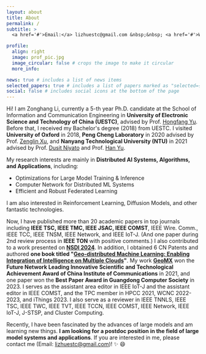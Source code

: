 ```yaml
---
layout: about
title: About
permalink: /
subtitle: >
  <a href='#'>Email:</a> lizhuestc@gmail.com &nbsp;&nbsp; <a href='#'>Wechat:</a> lizh_uestc &nbsp;&nbsp; <a href='#'>Github:</a> https://github.com/Lizonghang

profile:
  align: right
  image: prof_pic.jpg
  image_circular: false # crops the image to make it circular
  more_info:

news: true # includes a list of news items
selected_papers: true # includes a list of papers marked as "selected={true}"
social: false # includes social icons at the bottom of the page
---
```


Hi! I am Zonghang Li, currently a 5-th year Ph.D. candidate at the School of Information and Communication Engineering in **University of Electronic Science and Technology of China (UESTC)**, advised by Prof. [Hongfang Yu](https://scholar.google.com/citations?user=GmEdMqwAAAAJ&hl=en&oi=ao). Before that, I received my Bachelor's degree (2018) from UESTC. I visited **University of Oxford** in 2018, **Peng Cheng Laboratory** in 2020 advised by Prof. [Zenglin Xu](https://scholar.google.com/citations?user=gF0H9nEAAAAJ&hl=en&oi=ao), and **Nanyang Technological University (NTU)** in 2021 advised by Prof. [Dusit Niyato](https://scholar.google.com/citations?user=T8sVhLMAAAAJ&hl=en&oi=ao) and Prof. [Han Yu](https://scholar.google.com/citations?user=eXgoTXMAAAAJ&hl=en&oi=ao). 

My research interests are mainly in **Distributed AI Systems, Algorithms, and Applications**, including:
  - Optimizations for Large Model Training & Inference
  - Computer Network for Distributed ML Systems
  - Efficient and Robust Federated Learning

I am also interested in Reinforcement Learning, Diffusion Models, and other fantastic technologies. 

Now, I have published more than 20 academic papers in top journals including **IEEE TSC, IEEE TMC, IEEE JSAC, IEEE COMST**, IEEE Wire. Comm., IEEE TCC, IEEE TNSM, IEEE Network, and IEEE IoT-J. (And one paper during 2nd review process in **IEEE TON** with positive comments.) I also contributed to a work presented on **[NSDI 2024](https://github.com/Lizonghang/KlonetAI)**. In addition, I obtained 6 CN Patents and authored **one book titled "[Geo-distributed Machine Learning: Enabling Integration of Intelligence on Multiple Clouds](https://www.phei.com.cn/module/goods/wssd_content.jsp?bookid=61965)"**. My work **[GeoMX](https://github.com/INET-RC/GeoMX)** won the **Future Network Leading Innovative Scientific and Technological Achievement Award of China Institute of Communications** in 2021, and one paper won the **Best Paper Award in Guangdong Computer Society** in 2023. I serves as the assistant area editor in IEEE IoT-J and the assistant editor in IEEE COMST, and the TPC member in HPCC 2021, WCNC 2022-2023, and iThings 2023. I also serve as a reviewer in IEEE TNNLS, IEEE TSC, IEEE TWC, IEEE TVT, IEEE TCCN, IEEE COMST, IEEE Network, IEEE IoT-J, J-STSP, and Cluster Computing. 

Recently, I have been fascinated by the advances of large models and am learning new things. **I am looking for a postdoc position in the field of large model systems and applications**. If you are interested in me, please contact me (Email: lizhuestc@gmail.com)! :sparkles: :smile:
